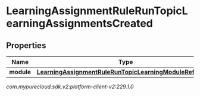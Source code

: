 # LearningAssignmentRuleRunTopicLearningAssignmentsCreated


## Properties

| Name | Type | Description | Notes |
| ------------ | ------------- | ------------- | ------------- |
| **module** | [**LearningAssignmentRuleRunTopicLearningModuleReference**](LearningAssignmentRuleRunTopicLearningModuleReference) |  |  [optional] |




_com.mypurecloud.sdk.v2:platform-client-v2:229.1.0_
